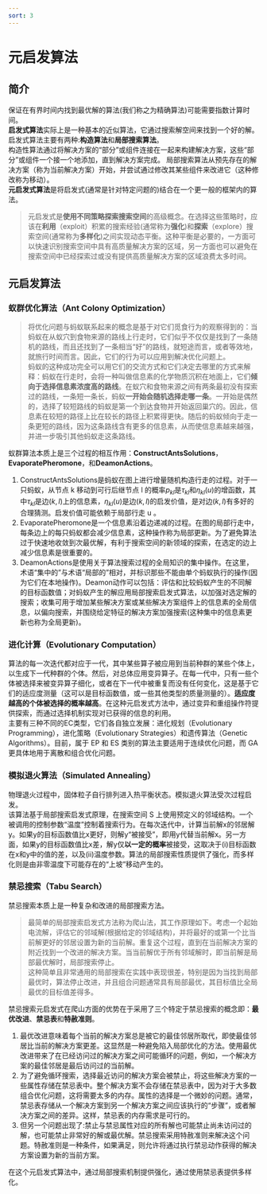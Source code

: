 ```yaml
---
sort: 3
---
```

# 元启发算法

## 简介
保证在有界时间内找到最优解的算法(我们称之为精确算法)可能需要指数计算时间。   
**启发式算法**实际上是一种基本的近似算法，它通过搜索解空间来找到一个好的解。启发式算法主要有两种:**构造算法**和**局部搜索算法**。  
构造性算法通过将解决方案的“部分”或组件连接在一起来构建解决方案，这些“部分”或组件一个接一个地添加，直到解决方案完成。
局部搜索算法从预先存在的解决方案（称为当前解决方案）开始，并尝试通过修改其某些组件来改进它（这种修改称为移动）。   
**元启发式算法**是将启发式(通常是针对特定问题的)结合在一个更一般的框架内的算法。  
> 元启发式是**使用不同策略探索搜索空间**的高级概念。在选择这些策略时，应该在**利用**（exploit）积累的搜索经验(通常称为**强化**)和**探索**（explore）搜索空间(通常称为**多样化**)之间实现动态平衡。这种平衡是必要的，一方面可以快速识别搜索空间中具有高质量解决方案的区域，另一方面也可以避免在搜索空间中已经探索过或没有提供高质量解决方案的区域浪费太多时间。  

## 元启发算法
### 蚁群优化算法（Ant Colony Optimization）
> 将优化问题与蚂蚁联系起来的概念是基于对它们觅食行为的观察得到的：当蚂蚁在从蚁穴到食物来源的路线上行走时，它们似乎不仅仅是找到了一条随机的路线，而且还找到了一条相当“好”的路线，就短途而言，或者等效地，就旅行时间而言。因此，它们的行为可以应用到解决优化问题上。   
蚂蚁的这种成功完全可以用它们的交流方式和它们决定去哪里的方式来解释：蚂蚁在行走时，会将一种叫做信息素的化学物质沉积在地面上，它们**倾向于选择信息素浓度高的路线**。在蚁穴和食物来源之间有两条最初没有探索过的路线，一条短一条长，蚂蚁**一开始会随机选择走哪一条**。一开始是偶然的，选择了较短路线的蚂蚁是第一个到达食物并开始返回巢穴的。因此，信息素在较短的路径上比在较长的路径上积累得更快。随后的蚂蚁倾向于走一条更短的路线，因为这条路线含有更多的信息素，从而使信息素越来越强，并进一步吸引其他蚂蚁走这条路线。

蚁群算法本质上是三个过程的相互作用：**ConstructAntsSolutions**，**EvaporatePheromone**，和**DeamonActions**。
1. ConstructAntsSolutions是蚂蚁在图上进行增量随机构造行走的过程。对于一只蚂蚁，从节点 k 移动到可行后继节点 l 的概率$p_{kl}$是$\tau_{kl}$和$\eta_{kl}(u)$的增函数，其中$\tau_{kl}$是边$(k,l)$上的信息素，$\eta_{kl}(u)$是边$(k,l)$的启发价值，是对边$(k,l)$有多好的合理猜测。启发价值可能依赖于局部行走 u 。
2. EvaporatePheromone是一个信息素沿着边递减的过程。在图的局部行走中，每条边上的每只蚂蚁都会减少信息素，这种操作称为局部更新。为了避免算法过于快速地收敛到次最优解，有利于搜索空间的新领域的探索，在选定的边上减少信息素是很重要的。
3. DeamonActions是使用关于算法搜索过程的全局知识的集中操作。在这里，术语“集中的”与术语“局部的”相对，并标识那些不能由单个蚂蚁执行的操作(因为它们在本地操作)。Deamon动作可以包括：评估和比较蚂蚁产生的不同解的目标函数值；对蚂蚁产生的解应用局部搜索启发式算法，以加强对选定解的搜索；收集可用于增加某些解决方案或某些解决方案组件上的信息素的全局信息，以偏向搜索，并围绕给定特征的解决方案加强搜索(这种集中的信息素更新也称为全局更新)。 

### 进化计算（Evolutionary Computation）
算法的每一次迭代都对应于一代，其中某些算子被应用到当前种群的某些个体上，以生成下一代种群的个体。然后，对总体应用变异算子。在每一代中，只有一些个体被选择来被变异算子细化，或者在下一代中被重复而没有任何变化，这是基于它们的适应度测量（这可以是目标函数值，或一些其他类型的质量测量的）。**适应度越高的个体被选择的概率越高**。在这种元启发式方法中，通过变异和重组操作符提供探索，而通过选择机制实现对已获得的信息的利用。   
主要有三种不同的EC类型，它们各自独立发展：进化规划（Evolutionary Programming），进化策略（Evolutionary Strategies）和遗传算法（Genetic Algorithms）。目前，属于 EP 和 ES 类别的算法主要适用于连续优化问题，而 GA 更具体地用于离散和组合优化问题。 

### 模拟退火算法（Simulated Annealing）
物理退火过程中，固体粒子自行排列进入热平衡状态。模拟退火算法受次过程启发。  
该算法基于局部搜索启发式原理，在搜索空间 S 上使用预定义的邻域结构。一个被调用的控制参数“温度”控制着搜索行为。在每次迭代中，计算当前解x的邻居解y。如果y的目标函数值比x更好，则解y“被接受”，即用y代替当前解x。另一方面，如果y的目标函数值比x差，解y仅**以一定的概率**被接受，这取决于(i)目标函数在x和y中的值的差，以及(ii)温度参数。算法的局部搜索性质提供了强化，而多样化则是由非零温度下可能存在的“上坡”移动产生的。

### 禁忌搜索（Tabu Search）
禁忌搜索本质上是一种复杂和改进的局部搜索方法。
> 最简单的局部搜索启发式方法称为爬山法，其工作原理如下。考虑一个起始电流解，评估它的邻域解(根据给定的邻域结构)，并将最好的或第一个比当前解更好的邻居设置为新的当前解。重复这个过程，直到在当前解决方案的附近找到一个改进的解决方案。当当前解优于所有邻域解时，即当前解是局部最优解时，局部搜索停止。   
这种简单且非常通用的局部搜索在实践中表现很差，特别是因为当找到局部最优时，算法停止改进，并且组合问题通常具有局部最优，其目标值比全局最优的目标值差得多。 

禁忌搜索元启发式在爬山方面的优势在于采用了三个特定于禁忌搜索的概念即：**最优改进**、**禁忌表**和**特赦准则**。
1. 最优改进意味着每个当前的解决方案总是被它的最佳邻居所取代，即使最佳邻居比当前的解决方案更差。这显然是一种避免陷入局部优化的方法。使用最优改进带来了在已经访问过的解决方案之间可能循环的问题，例如，一个解决方案的最佳邻居是最后访问过的当前解。
2. 为了避免循环搜索，选择最近访问的解决方案会被禁止，将这些解决方案的一些属性存储在禁忌表中。整个解决方案不会存储在禁忌表中，因为对于大多数组合优化问题，这将需要太多的内存。属性的选择是一个微妙的问题。通常，禁忌表存储从一个解决方案到另一个解决方案之间应该执行的“步骤”，或者解决方案之间的差异。这样，禁忌表的内存需求是可行的。
3. 但另一个问题出现了:禁止与禁忌属性对应的所有解也可能禁止尚未访问过的解，也可能禁止非常好的解或最优解。禁忌搜索采用特赦准则来解决这个问题。特赦准则是一种条件，如果满足，则允许将通过执行禁忌动作获得的解决方案设置为新的当前方案。  

在这个元启发式算法中，通过局部搜索机制提供强化，通过使用禁忌表提供多样化。   

